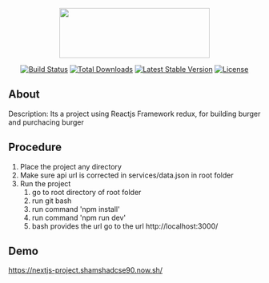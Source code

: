 <p align="center"><img src="https://www.import.io/wp-content/uploads/2017/10/React-logo.png" width=300 height=100></p>

<p align="center">
<a href="https://github.com/facebook/react/blob/master/LICENSE"><img src="https://img.shields.io/badge/license-MIT-blue.svg" alt="Build Status"></a>
<a href="https://www.npmjs.com/package/react"><img src="https://circleci.com/gh/facebook/react.svg?style=shield&circle-token=:circle-token" alt="Total Downloads"></a>
<a href="https://circleci.com/gh/facebook/react"><img src="https://img.shields.io/npm/v/react.svg" alt="Latest Stable Version"></a>
<a href="https://reactjs.org/docs/how-to-contribute.html#your-first-pull-request"><img src="https://img.shields.io/badge/PRs-welcome-brightgreen.svg" alt="License"></a>
</p>

## About

Description: Its a project using Reactjs Framework redux, for building burger and purchacing burger

## Procedure

1. Place the project any directory
2. Make sure api url is corrected in services/data.json in root folder
3. Run the project
     1. go to root directory of root folder
     2. run git bash
     3. run command 'npm install'
     4. run command 'npm run dev'
     5. bash provides the url go to the url http://localhost:3000/
     
## Demo

https://nextjs-project.shamshadcse90.now.sh/
